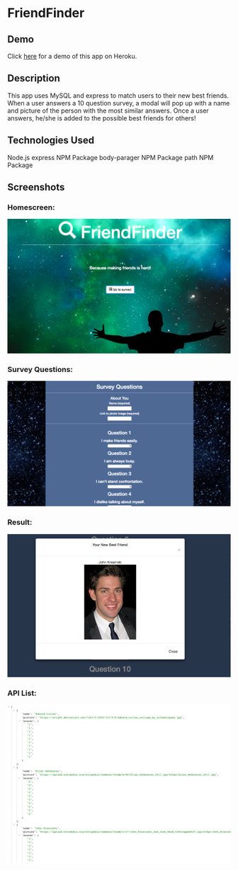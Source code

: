 # FriendFinder

## Demo
Click [here](https://hidden-sands-54999.herokuapp.com/) for a demo of this app on Heroku. 

## Description
This app uses MySQL and express to match users to their new best friends. When a user answers a 10 question survey, a modal will pop up with a name and picture of the person with the most similar answers. Once a user answers, he/she is added to the possible best friends for others!

## Technologies Used
Node.js
express NPM Package 
body-parager NPM Package
path NPM Package

## Screenshots
### Homescreen:
![homescreen](https://github.com/melissarburnham/FriendFinder/blob/master/app/public/assets/images/Screen%20Shot%202018-04-21%20at%2010.45.35%20AM.png "Homescreen")
### Survey Questions:
![survey](https://github.com/melissarburnham/FriendFinder/blob/master/app/public/assets/images/Screen%20Shot%202018-04-21%20at%2010.45.48%20AM.png "survey")
### Result:
![result](https://github.com/melissarburnham/FriendFinder/blob/master/app/public/assets/images/Screen%20Shot%202018-04-21%20at%2010.46.37%20AM.png "result")
### API List:
![api](https://github.com/melissarburnham/FriendFinder/blob/master/app/public/assets/images/Screen%20Shot%202018-04-21%20at%2010.46.47%20AM.png "api list")


